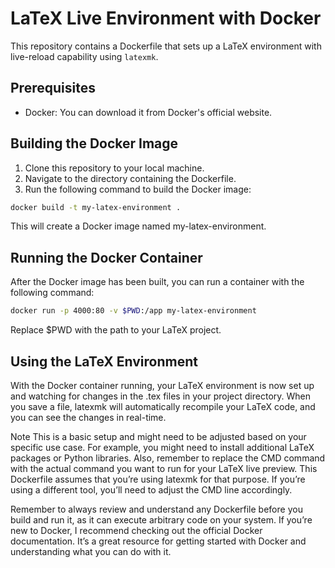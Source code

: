 # LaTeX Live Environment with Docker

This repository contains a Dockerfile that sets up a LaTeX environment with live-reload capability using `latexmk`.

## Prerequisites

- Docker: You can download it from Docker's official website.

## Building the Docker Image

1. Clone this repository to your local machine.
2. Navigate to the directory containing the Dockerfile.
3. Run the following command to build the Docker image:

```bash
docker build -t my-latex-environment .
```

This will create a Docker image named my-latex-environment.

## Running the Docker Container
After the Docker image has been built, you can run a container with the following command:

```bash
docker run -p 4000:80 -v $PWD:/app my-latex-environment
```

Replace $PWD with the path to your LaTeX project.

## Using the LaTeX Environment
With the Docker container running, your LaTeX environment is now set up and watching for changes in the .tex files in your project directory. When you save a file, latexmk will automatically recompile your LaTeX code, and you can see the changes in real-time.

Note
This is a basic setup and might need to be adjusted based on your specific use case. For example, you might need to install additional LaTeX packages or Python libraries. Also, remember to replace the CMD command with the actual command you want to run for your LaTeX live preview. This Dockerfile assumes that you’re using latexmk for that purpose. If you’re using a different tool, you’ll need to adjust the CMD line accordingly.

Remember to always review and understand any Dockerfile before you build and run it, as it can execute arbitrary code on your system. If you’re new to Docker, I recommend checking out the official Docker documentation. It’s a great resource for getting started with Docker and understanding what you can do with it.